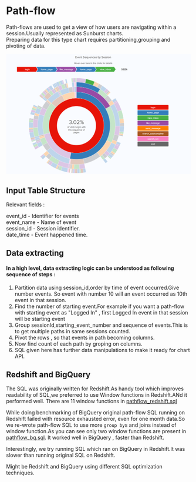 # Path-flow
Path-flows are used to get a view of how users are navigating within a session.Usually represented as Sunburst charts.  
Preparing data for this type chart requires partitioning,grouping and pivoting of data.

![Sunburst chart image](https://github.com/kkfaisal/pathflow-sql/blob/master/sunburst_chart.png)

## Input Table Structure  
Relevant fields :

event_id - Identifier for events  
event_name - Name of event  
session_id - Session identifier.  
date_time - Event happened time. 

## Data extracting 

#### In a high level, data extracting logic can be understood as following sequence of steps : 
  1. Partition data using session_id,order by time of event occurred.Give number events.
  So event with number 10 will an event occurred as 10th event in that session.  
  2. Find the number of starting event.For example if you want a path-flow with starting event as "Logged In" ,
  first Logged In event in that session will be starting event  
  3. Group sessionId,starting_event_number and sequence of events.This is to get multiple paths in same sessions counted.  
  4. Pivot the rows , so that events in path becoming columns.  
  5. Now find count of each path by groping on columns.    
  6. SQL given here has further data manipulations to make it ready for chart API. 
  
## Redshift and BigQuery  
The SQL was originally written for Redshift.As handy tool which improves readability of SQL,we preferred to use Window functions in Redshift.ANd it performed well.
There are 11 window functions in [pathflow_redshift.sql](https://github.com/kkfaisal/pathflow-sql/blob/master/pathflow_redshift.sql)  

While doing  benchmarking of BigQuery original path-flow SQL running on Redshift failed with resource exhausted error, even for one month data.So we re-wrote path-flow SQL to use more `group by`s and joins instead of window function.As you can see only two window functions are present in [pathflow_bq.sql](https://github.com/kkfaisal/pathflow-sql/blob/master/pathflow_bq.sql). It worked well in BigQuery , faster than Redshift.  

Interestingly, we try running SQL which ran on BigQuery in Redshift.It was slower than running original SQL on Redshift. 

Might be Redshift and BigQuery using different SQL optimization techniques.
